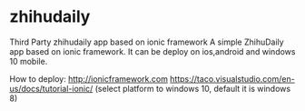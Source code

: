 # zhihudaily
Third Party zhihudaily app based on ionic framework
A simple ZhihuDaily app based on ionic framework.
It can be deploy on ios,android and windows 10 mobile.

How to deploy:
http://ionicframework.com
https://taco.visualstudio.com/en-us/docs/tutorial-ionic/ (select platform to windows 10, default it is windows 8)
